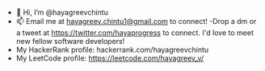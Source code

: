 - 👋 Hi, I’m @hayagreevchintu
- 📫 Email me at hayagreev.chintu1@gmail.com to connect!
-Drop a dm or a tweet at https://twitter.com/hayaprogress to connect. I'd love to meet new fellow software developers!
- My HackerRank profile: hackerrank.com/hayagreevchintu
- My LeetCode profile: https://leetcode.com/hayagreev_v/

<!---
hayagreevchintu/hayagreevchintu is a ✨ special ✨ repository because its `README.md` (this file) appears on your GitHub profile.
You can click the Preview link to take a look at your changes.
--->
